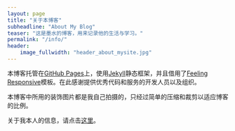 ```yaml
---
layout: page
title: "关于本博客"
subheadline: "About My Blog"
teaser: "这是墨水的博客，用来记录他的生活与学习。"
permalink: "/info/"
header:
    image_fullwidth: "header_about_mysite.jpg"
---
```

本博客托管在[GitHub Pages](https://pages.github.com/)上，使用[Jekyll](http://jekyllrb.com/)静态框架，并且借用了[Feeling Responsive](http://phlow.github.io/feeling-responsive/)模板。在此感谢提供优秀代码和服务的开发人员以及组织。

本博客中所用的装饰图片都是我自己拍摄的，只经过简单的压缩和裁剪以适应博客的比例。

关于我本人的信息，请点击[这里](https://inkpool.github.io/contact/)。